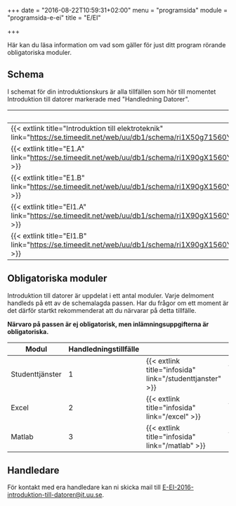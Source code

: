 +++
date = "2016-08-22T10:59:31+02:00"
menu = "programsida"
module = "programsida-e-ei"
title = "E/EI"

+++

Här kan du läsa information om vad som gäller för just ditt program rörande
obligatoriska moduler.

## Schema
I schemat för din introduktionskurs är alla tillfällen som hör till momentet
Introduktion till datorer markerade med "Handledning Datorer".

| Schema                                                              | Förklaring                          |
| ------------------------------------------------------------------- | ----------------------------------- |
| {{< extlink title="Introduktion till elektroteknik" link="https://se.timeedit.net/web/uu/db1/schema/ri1X50g71560Y7QQ6YZ5007Y0Zy050Q680651Q662v.html" >}} | Hela schemat för introkursen |
| {{< extlink title="E1.A" link="https://se.timeedit.net/web/uu/db1/schema/ri1X90gX1560Y1QQ6YZ5005Y03y0506640651Q662v58YZ973396X5771Y6022Q7.html" >}} | Endast handledningstillfällen |
| {{< extlink title="E1.B" link="https://se.timeedit.net/web/uu/db1/schema/ri1X90gX1560Y1QQ6YZ5005Y03y0506640651Q662v58YZ973396X5772Y6022Q7.html" >}} | Endast handledningstillfällen |
| {{< extlink title="EI1.A" link="https://se.timeedit.net/web/uu/db1/schema/ri1X90gX1560Y1QQ6YZ5005Y03y0506640651Q662v58YZ973396X5778Y6023Q7.html" >}} | Endast handledningstillfällen |
| {{< extlink title="EI1.B" link="https://se.timeedit.net/web/uu/db1/schema/ri1X90gX1560Y1QQ6YZ5005Y03y0506640651Q662v58YZ973396X5779Y6023Q7.html" >}} | Endast handledningstillfällen |

<!-- | {{< extlink title="" link="" >}} | | -->


## Obligatoriska moduler
Introduktion till datorer är uppdelat i ett antal moduler. Varje delmoment
handleds på ett av de schemalagda passen. Har du frågor om ett moment är det
därför startkt rekommenderat att du närvarar på detta tillfälle.

**Närvaro på passen är ej obligatorisk, men inlämningsuppgifterna är
obligatoriska.**

| Modul           | Handledningstillfälle |                              |                                         |
| --------------- | --------------------- | ---------------------------- | --------------------------------------- |
| Studenttjänster | 1                      | {{< extlink title="infosida" link="/studenttjanster" >}} | {{< extlink title="uppgifter" link="/studenttjanster/uppgifter" >}} |
| Excel           | 2                      | {{< extlink title="infosida" link="/excel" >}}           | {{< extlink title="uppgifter" link="/excel/uppgifter" >}}           |
| Matlab          | 3                      | {{< extlink title="infosida" link="/matlab" >}}          | {{< extlink title="uppgifter" link="/matlab/uppgifter" >}}          |

## Handledare
För kontakt med era handledare kan ni skicka mail till [E-EI-2016-introduktion-till-datorer@it.uu.se](mailto:E-EI-2016-introduktion-till-datorer@it.uu.se).
